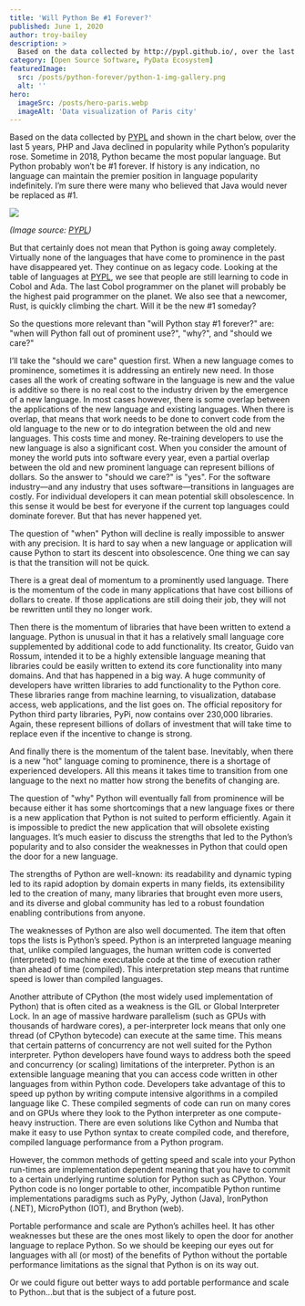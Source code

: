 ```yaml
---
title: 'Will Python Be #1 Forever?'
published: June 1, 2020
author: troy-bailey
description: >
  Based on the data collected by http://pypl.github.io/, over the last 5 years, PHP and Java declined in popularity while Python’s popularity rose. Sometime in 2018, Python became the most popular language. But Python probably won’t be #1 forever. If history is any indication, no language can maintain the premier position in language popularity indefinitely. I’m sure there were many who believed that Java would never be replaced as #1.
category: [Open Source Software, PyData Ecosystem]
featuredImage:
  src: /posts/python-forever/python-1-img-gallery.png
  alt: ''
hero:
  imageSrc: /posts/hero-paris.webp
  imageAlt: 'Data visualization of Paris city'
---
```


Based on the data collected by [PYPL][pypl page] and shown in the chart below,
over the last 5 years, PHP and Java declined in popularity while Python’s
popularity rose. Sometime in 2018, Python became the most popular language. But
Python probably won’t be #1 forever. If history is any indication, no language
can maintain the premier position in language popularity indefinitely. I’m sure
there were many who believed that Java would never be replaced as #1.

![](/posts/python-forever/python-1-img-1.png)

_(Image source: [PYPL][pypl page])_

But that certainly does not mean that Python is going away completely. Virtually
none of the languages that have come to prominence in the past have disappeared
yet. They continue on as legacy code. Looking at the table of languages at
[PYPL][pypl page], we see that people are still learning to code in Cobol and
Ada. The last Cobol programmer on the planet will probably be the highest paid
programmer on the planet. We also see that a newcomer, Rust, is quickly climbing
the chart. Will it be the new #1 someday?

So the questions more relevant than "will Python stay #1 forever?" are: "when
will Python fall out of prominent use?", "why?", and "should we care?"

I’ll take the "should we care" question first. When a new language comes to
prominence, sometimes it is addressing an entirely new need. In those cases all
the work of creating software in the language is new and the value is additive
so there is no real cost to the industry driven by the emergence of a new
language. In most cases however, there is some overlap between the applications
of the new language and existing languages. When there is overlap, that means
that work needs to be done to convert code from the old language to the new or
to do integration between the old and new languages. This costs time and money.
Re-training developers to use the new language is also a significant cost. When
you consider the amount of money the world puts into software every year, even a
partial overlap between the old and new prominent language can represent
billions of dollars. So the answer to "should we care?" is "yes". For the
software industry—and any industry that uses software—transitions in languages
are costly. For individual developers it can mean potential skill obsolescence.
In this sense it would be best for everyone if the current top languages could
dominate forever. But that has never happened yet.

The question of "when" Python will decline is really impossible to answer with
any precision. It is hard to say when a new language or application will cause
Python to start its descent into obsolescence. One thing we can say is that the
transition will not be quick.

There is a great deal of momentum to a prominently used language. There is the
momentum of the code in many applications that have cost billions of dollars to
create. If those applications are still doing their job, they will not be
rewritten until they no longer work.

Then there is the momentum of libraries that have been written to extend a
language. Python is unusual in that it has a relatively small language core
supplemented by additional code to add functionality. Its creator, Guido van
Rossum, intended it to be a highly extensible language meaning that libraries
could be easily written to extend its core functionality into many domains. And
that has happened in a big way. A huge community of developers have written
libraries to add functionality to the Python core. These libraries range from
machine learning, to visualization, database access, web applications, and the
list goes on. The official repository for Python third party libraries, PyPi,
now contains over 230,000 libraries. Again, these represent billions of dollars
of investment that will take time to replace even if the incentive to change is
strong.

And finally there is the momentum of the talent base. Inevitably, when there is
a new "hot" language coming to prominence, there is a shortage of experienced
developers. All this means it takes time to transition from one language to the
next no matter how strong the benefits of changing are.

The question of "why" Python will eventually fall from prominence will be
because either it has some shortcomings that a new language fixes or there is a
new application that Python is not suited to perform efficiently. Again it is
impossible to predict the new application that will obsolete existing languages.
It’s much easier to discuss the strengths that led to the Python’s popularity
and to also consider the weaknesses in Python that could open the door for a new
language.

The strengths of Python are well-known: its readability and dynamic typing led
to its rapid adoption by domain experts in many fields, its extensibility led to
the creation of many, many libraries that brought even more users, and its
diverse and global community has led to a robust foundation enabling
contributions from anyone.

The weaknesses of Python are also well documented. The item that often tops the
lists is Python’s speed. Python is an interpreted language meaning that, unlike
compiled languages, the human written code is converted (interpreted) to machine
executable code at the time of execution rather than ahead of time (compiled).
This interpretation step means that runtime speed is lower than compiled
languages.

Another attribute of CPython (the most widely used implementation of Python)
that is often cited as a weakness is the GIL or Global Interpreter Lock. In an
age of massive hardware parallelism (such as GPUs with thousands of hardware
cores), a per-interpreter lock means that only one thread (of CPython bytecode)
can execute at the same time. This means that certain patterns of concurrency
are not well suited for the Python interpreter. Python developers have found
ways to address both the speed and concurrency (or scaling) limitations of the
interpreter. Python is an extensible language meaning that you can access code
written in other languages from within Python code. Developers take advantage of
this to speed up python by writing compute intensive algorithms in a compiled
language like C. These compiled segments of code can run on many cores and on
GPUs where they look to the Python interpreter as one compute-heavy instruction.
There are even solutions like Cython and Numba that make it easy to use Python
syntax to create compiled code, and therefore, compiled language performance
from a Python program.

However, the common methods of getting speed and scale into your Python
run-times are implementation dependent meaning that you have to commit to a
certain underlying runtime solution for Python such as CPython. Your Python code
is no longer portable to other, incompatible Python runtime implementations
paradigms such as PyPy, Jython (Java), IronPython (.NET), MicroPython (IOT), and
Brython (web).

Portable performance and scale are Python’s achilles heel. It has other
weaknesses but these are the ones most likely to open the door for another
language to replace Python. So we should be keeping our eyes out for languages
with all (or most) of the benefits of Python without the portable performance
limitations as the signal that Python is on its way out.

Or we could figure out better ways to add portable performance and scale to
Python...but that is the subject of a future post.

[pypl page]: http://pypl.github.io/
